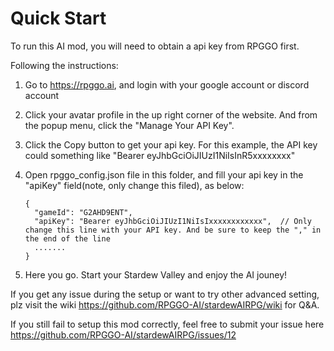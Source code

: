 # Quick Start

To run this AI mod, you will need to obtain a api key from RPGGO first. 

Following the instructions:
1. Go to https://rpggo.ai, and login with your google account or discord account
2. Click your avatar profile in the up right corner of the website. And from the popup menu, click the "Manage Your API Key".
3. Click the Copy button to get your api key. For this example, the API key could something like "Bearer eyJhbGciOiJIUzI1NiIsInR5xxxxxxxx"
4. Open rpggo_config.json file in this folder, and fill your api key in the "apiKey" field(note, only change this filed), as below:

	```
	{
	  "gameId": "G2AHD9ENT",
	  "apiKey": "Bearer eyJhbGciOiJIUzI1NiIsIxxxxxxxxxxxx",  // Only change this line with your API key. And be sure to keep the "," in the end of the line
	  .......
	}
	```

5. Here you go. Start your Stardew Valley and enjoy the AI jouney!


If you get any issue during the setup or want to try other advanced setting, plz visit the wiki https://github.com/RPGGO-AI/stardewAIRPG/wiki for Q&A.

If you still fail to setup this mod correctly, feel free to submit your issue here https://github.com/RPGGO-AI/stardewAIRPG/issues/12